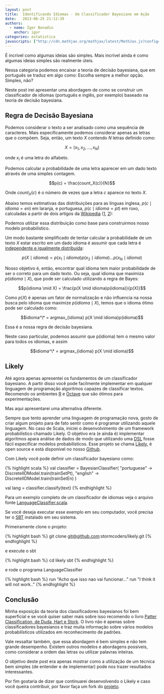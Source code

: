 ```yaml
---
layout: post
title:  Identificando Idiomas - Um Classificador Bayesiano em Ação
date:   2013-06-25 21:12:39
authors:
  - name: Ígor Bonadio
    anchor: igor
categories: estatistica
javascripts: ["http://cdn.mathjax.org/mathjax/latest/MathJax.js?config=TeX-AMS-MML_HTMLorMML", "/js/Chart.min.js"]
---
```


<script type="text/x-mathjax-config">
  MathJax.Hub.Config({
    tex2jax: {inlineMath: [['$','$'], ['\\(','\\)']]}
  });
</script>

É incrível como algumas ideias são simples. Mais incrível ainda é como algumas ideias simples são realmente úteis.

Nessa categoria podemos encaixar a teoria de decisão bayesiana, que em português se traduz em algo como: Escolha sempre a melhor opção. Simples, não?

Neste post irei apresentar uma abordagem de como se construir um classificador de idiomas (português e inglês, por exemplo) baseado na teoria de decisão bayesiana.

<!-- break -->

## Regra de Decisão Bayesiana

Podemos considerar o texto a ser analisado como uma sequência de caracteres. Mais especificamente podemos considerar apenas as letras que o compõem. Seja, então, um texto $X$ contendo $N$ letras definido como:

$$X = (x_1, x_2, ..., x_N)$$

onde $x_i$ é uma letra do alfabeto.

Podemos calcular a probabilidade de uma letra aparecer em um dado texto através de uma simples contagem.

$$p(c) = \frac{count_X(c)}{N}$$

Onde $count_X(c)$ é o número de vezes que a letra $c$ aparece no texto $X$.

Abaixo temos estimativas das distribuições para as línguas inglesa, $p(c \mid idioma=en)$ em laranja, e portuguesa, $p(c \mid idioma=pt)$ em roxo, calculadas a partir de dois artigos da [Wikipedia][wikipedia] ([1][en], [2][pt]):

<div>
  <canvas id="langBar" height="250" width="600"></canvas>
  <script>
    var barChartData = {
      labels : ["A","B","C","D","E","F","G","H","I","J","K","L","M","N","O","P","Q","R","S","T","U","V","W","X","Y","Z"],
      datasets : [
        {
          fillColor : "rgba(125,79,109,0.5)",
          strokeColor : "rgba(125,79,109,1)",
          data : [0.14827586206896548, 0.009800362976406539, 0.0382940108892922, 0.05328493647912885, 
                  0.10885662431941925, 0.013829401088929225, 0.010925589836660615, 0.010381125226860254, 
                  0.06261343012704174, 0.0013430127041742282, 0.0018874773139745916, 0.03237749546279492,
                  0.03981851179673321, 0.05441016333938295, 0.10326678765880215, 0.027441016333938296, 
                  0.006569872958257716, 0.07607985480943737, 0.08820326678765882, 0.05114337568058078, 
                  0.0376043557168784, 0.014047186932849369, 3.6297640653357513E-4, 0.0028675136116152458, 
                  4.718693284936478E-4, 0.005843920145190564]
        },
        {
          fillColor : "rgba(217,112,65,0.5)",
          strokeColor : "rgba(217,112,65,1)",
          data : [0.08744125040988085, 0.013371224541844284, 0.031260247021532406, 0.04284621270084163, 
                  0.12427587714504316, 0.02615950741428936, 0.01705104382992677, 0.04914926950122053, 
                  0.06718402739825846, 7.651109410864577E-4, 0.006048019820016761, 0.045141545524101, 
                  0.02397347615404233, 0.07439793055707364, 0.07388785659634935, 0.02084016468102161, 
                  6.922432324115572E-4, 0.06747549823295806, 0.05997012423944328, 0.09290632856049842, 
                  0.027398258461762668, 0.012023171931358613, 0.01570299121944111, 0.0014573541734980147, 
                  0.015083615695704442, 0.003497650016395233]
        }
      ]
      
    }
  var myLine = new Chart(document.getElementById("langBar").getContext("2d")).Bar(barChartData);
  </script>
</div>

Podemos utilizar essa distribuição como base para construirmos nosso modelo probabilístico.

Um modo bastante simplificado de tentar calcular a probabilidade de um texto $X$ estar escrito em um dado idioma é assumir que cada letra é [independente e igualmente distribuída][iid]:

$$p(X \mid idioma) = p(x_1 \mid idioma)p(x_2 \mid idioma)...p(x_N \mid idioma)$$

Nosso objetivo é, então, encontrar qual idioma tem maior probabilidade de ser o correto para um dado texto. Ou seja, qual idioma que maximiza $p(idioma \mid X)$, que pode ser calculado utilizando a regra de Bayes:

$$p(idioma \mid X) = \frac{p(X \mid idioma)p(idioma)}{p(X)}$$

Como $p(X)$ é apenas um fator de normalização e não influencia na nossa busca pelo idioma que maximize $p(idioma \mid X)$, temos que o idioma ótimo pode ser calculado como:

$$idioma^\* = argmax_{idioma} p(X \mid idioma)p(idioma)$$

Essa é a nossa regra de decisão bayesiana.

Neste caso particular, podemos assumir que p(idioma) tem o mesmo valor para todos os idiomas, e assim

$$idioma^\* = argmax_{idioma} p(X \mid idioma)$$

## Likely

Até agora apenas apresentei os fundamentos de um classificador bayesiano. A partir disso você pode facilmente implementar em qualquer linguagem de programação algoritmos capazes de classificar textos. Recomendo os ambientes [R][r] e [Octave][octave] que são ótimos para experimentações.

Mas aqui apresentarei uma alternativa diferente.

Sempre que tento aprender uma linguagem de programação nova, gosto de criar algum projeto para de fato sentir como é programar utilizando aquele linguagem. No caso de Scala, iniciei o desenvolvimento de um framework probabilístico chamado Likely. O objetivo era (e ainda é) implementar algoritmos apara análise de dados de modo que utilizando uma [DSL][dsl] fosse fácil especificar modelos probabilísticos. Esse projeto se chama [Likely][likely], é open source e está disponível no nosso [Github][github].

Com Likely você pode definir um classificador bayesiano como:

{% highlight scala %}
val classifier = BayesianClassifier(
  "portuguese" -> DiscreteIIDModel.train(trainSetPt),
  "english" -> DiscreteIIDModel.train(trainSetEn)
)

val lang = classifier.classify(text)
{% endhighlight %}

Para um exemplo completo de um classificador de idiomas veja o arquivo fonte [LanguageClassifier.scala][langclass].

Se você deseja executar esse exemplo em seu computador, você precisa ter o [SBT][sbt] instalado em seu sistema. 

Primeiramente clone o projeto:

{% highlight bash %}
  git clone git@github.com:stormcoders/likely.git
{% endhighlight %}

e execute o sbt

{% highlight bash %}
  cd likely
  sbt
{% endhighlight %}

e rode o programa LanguageClassifier

{% highlight bash %}
  run "Acho que isso nao vai funcionar..."
  run "I think it will not work.."
{% endhighlight %}


## Conclusão

Minha exposição da teoria dos classificadores bayesianos foi bem superficial e se você quiser saber mais sobre isso recomendo o livro [Patter Classification, de Duda, Hart e Stork][duda]. O livro não é apenas sobre classificadores bayesianos e traz muita informação sobre vários modelos probabilísticos utilizados em reconhecimento de padrões.

Vale ressaltar também, que essa abordagem é bem simples e não tem grande desempenho. Existem outros modelos e abordagens possíveis, como considerar a ordem das letras ou utilizar palavras inteiras. 

O objetivo deste post era apenas mostrar como a utilização de um técnica bem simples (de entender e de implementar) pode nos trazer resultados interessantes.

Por fim gostaria de dizer que continuarei desenvolvendo o Likely e caso você queira contribuir, por favor faça um fork do [projeto][likely].

[wikipedia]:http://www.wikipedia.org/
[en]:http://en.wikipedia.org/wiki/Battle_of_Austerlitz
[pt]:http://pt.wikipedia.org/wiki/Batalha_de_Austerlitz
[iid]:http://en.wikipedia.org/wiki/Independent_and_identically_distributed_random_variables
[r]:http://www.r-project.org/
[octave]:http://www.gnu.org/software/octave/
[dsl]:http://en.wikipedia.org/wiki/Domain-specific_language
[likely]:https://github.com/stormcoders/likely
[github]:https://github.com/stormcoders
[langclass]:https://github.com/stormcoders/likely/blob/master/src/main/scala/br/com/stormcoders/likely/examples/language_classifier/LanguageClassifier.scala
[sbt]:http://www.scala-sbt.org/
[duda]:http://www.amazon.com/Pattern-Classification-Pt-1-Richard-Duda/dp/0471056693/ref=sr_1_1?ie=UTF8&qid=1372266513&sr=8-1&keywords=pattern+classification